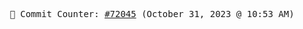 <p align="center">
    <samp>
        📮 Commit Counter: <a href="https://github.com/Javascript-void0/Javascript-void0/commits/main">#72045</a> (October 31, 2023 @ 10:53 AM)
    </samp>
</p>